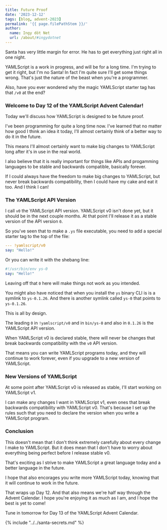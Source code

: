 ```yaml
---
title: Future Proof
date: '2023-12-12'
tags: [blog, advent-2023]
permalink: '{{ page.filePathStem }}/'
author:
  name: Ingy döt Net
  url: /about/#ingydotnet
---
```


Santa has very little margin for error.
He has to get everything just right all in one night.

YAMLScript is a work in progress, and will be for a long time.
I'm trying to get it right, but I'm no Santa!
In fact I'm quite sure I'll get some things wrong.
That's just the nature of the beast when you're a programmer.

Also, have you ever wondered why the magic YAMLScript starter tag has that `/v0`
at the end?

### Welcome to Day 12 of the YAMLScript Advent Calendar!

Today we'll discuss how YAMLScript is designed to be future proof.

I've been programming for quite a long time now.
I've learned that no matter how good I think an idea it today, I'll almost
certainly think of a better way to do it in the future.

This means I'll almost certainly want to make big changes to YAMLScript long
after it's in use in the real world.

I also believe that it is really important for things like APIs and progamming
languages to be stable and backwards compatible, basically forever.

If I could always have the freedom to make big changes to YAMLScript, but never
break backwards compatibility, then I could have my cake and eat it too.
And I think I can!

### The YAMLScript API Version

I call `v0` the YAMLScript API version.
YAMLScript v0 isn't done yet, but it should be in the next couple months.
At that point I'll release it as a stable version of the API version `0`.

So you've seen that to make a `.ys` file executable, you need to add a special
starter tag to the top of the file:

```yaml
--- !yamlscript/v0
say: "Hello!"
```

Or you can write it with the shebang line:

```yaml
#!/usr/bin/env ys-0
say: "Hello!"
```

Leaving off that `0` here will make things not work as you intended.

You might also have noticed that when you install the `ys` binary CLI is is a
symlink to `ys-0.1.26`.
And there is another symlink called `ys-0` that points to `ys-0.1.26`.

This is all by design.

The leading `0` in `!yamlscript/v0` and in `bin/ys-0` and also in `0.1.26` is
the YAMLScript API version.

When YAMLScript v0 is declared stable, there will never be changes that break
backwards compatibility with the `v0` API version.

That means you can write YAMLScript programs today, and they will continue to
work forever, even if you upgrade to a new version of YAMLScript.


### New Versions of YAMLScript

At some point after YAMLScript v0 is released as stable, I'll start working on
YAMLScript v1.

I can make any changes I want in YAMLScript v1, even ones that break backwards
compatibility with YAMLScript v0.
That's because I set up the rules such that you need to declare the version when
you write a YAMLScript program.


### Conclusion

This doesn't mean that I don't think extremely carefully about every change I
make to YAMLScript.
But it does mean that I don't have to worry about everything being perfect
before I release stable v0.

That's exciting as I strive to make YAMLScript a great language today and a
better language in the future.

I hope that also encorages you write more YAMLScript today, knowing that it will
continue to work in the future.

That wraps up Day 12.
And that also means we're half way through the Advent Calendar.
I hope you're enjoying it as much as I am, and I hope the best is yet to come!

Tune in tomorrow for Day 13 of the YAMLScript Advent Calendar.


{% include "../../santa-secrets.md" %}
